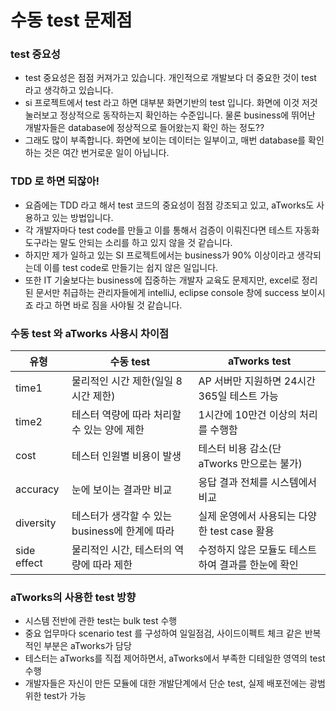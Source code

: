 
# 수동 test 문제점
### test 중요성
- test 중요성은 점점 커져가고 있습니다. 개인적으로 개발보다 더 중요한 것이 test 라고 생각하고 있습니다.
- si 프로젝트에서 test 라고 하면 대부분 화면기반의 test 입니다. 화면에 이것 저것 눌러보고 정상적으로 동작하는지 확인하는 수준입니다. 물론 business에 뛰어난 개발자들은 database에 정상적으로 들어왔는지 확인 하는 정도??
- 그래도 많이 부족합니다. 화면에 보이는 데이터는 일부이고, 매번 database를 확인하는 것은 여간 번거로운 일이 아닙니다.

### TDD 로 하면 되잖아!
- 요즘에는 TDD 라고 해서 test 코드의 중요성이 점점 강조되고 있고, aTworks도 사용하고 있는 방법입니다. 
- 각 개발자마다 test code를 만들고 이를 통해서 검증이 이뤄진다면 테스트 자동화 도구라는 말도 안되는 소리를 하고 있지 않을 것 같습니다. 
- 하지만 제가 일하고 있는 SI 프로젝트에서는 business가 90% 이상이라고 생각되는데 이를 test code로 만들기는 쉽지 않은 일입니다. 
- 또한 IT 기술보다는 business에 집중하는 개발자 교육도 문제지만, excel로 정리된 문서만 취급하는 관리자들에게 intelliJ, eclipse console 창에 success 보이시죠 라고 하면 바로 짐을 사야될 것 같습니다.


### 수동 test 와 aTworks 사용시 차이점
| 유형| 수동 test| aTworks test|
|---|---|---|
| time1| 물리적인 시간 제한(일일 8시간 제한)| AP 서버만 지원하면 24시간 365일 테스트 가능|
| time2| 테스터 역량에 따라 처리할 수 있는 양에 제한| 1시간에 10만건 이상의 처리를 수행함|
| cost| 테스터 인원별 비용이 발생| 테스터 비용 감소(단 aTworks 만으로는 불가)|
| accuracy| 눈에 보이는 결과만 비교| 응답 결과 전체를 시스템에서 비교|
| diversity| 테스터가 생각할 수 있는 business에 한계에 따라| 실제 운영에서 사용되는 다양한 test case 활용|
| side effect| 물리적인 시간, 테스터의 역량에 따라 제한| 수정하지 않은 모듈도 테스트하여 결과를 한눈에 확인|


### aTworks의 사용한 test 방향
- 시스템 전반에 관한 test는 bulk test 수행
- 중요 업무마다 scenario test 를 구성하여 일일점검, 사이드이펙트 체크 같은 반복적인 부분은 aTworks가 담당
- 테스터는 aTworks를 직접 제어하면서, aTworks에서 부족한 디테일한 영역의 test 수행
- 개발자들은 자신이 만든 모듈에 대한 개발단계에서 단순 test, 실제 배포전에는 광범위한 test가 가능

